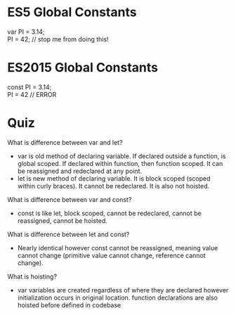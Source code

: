 # ES5 Global Constants

var PI = 3.14;  
PI = 42; // stop me from doing this!

# ES2015 Global Constants

const PI = 3.14;  
PI = 42 // ERROR

# Quiz

What is difference between var and let?

- var is old method of declaring variable.  If declared outside a function, is global scoped.  If declared within function, then function scoped.  It can be reassigned and redeclared at any point.
- let is new method of declaring variable.  It is block scoped (scoped within curly braces).  It cannot be redeclared.  It is also not hoisted.

What is difference between var and const?

- const is like let, block scoped, cannot be redeclared, cannot be reassigned, cannot be hoisted.

What is difference between let and const?

- Nearly identical however const cannot be reassigned, meaning value cannot change (primitive value cannot change, reference cannot change).

What is hoisting?

- var variables are created regardless of where they are declared however initialization occurs in original location.
function declarations are also hoisted before defined in codebase
